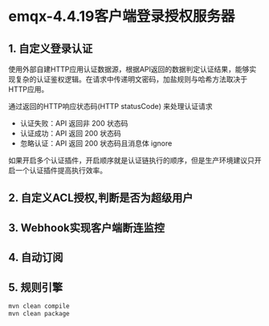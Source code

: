 # emqx-4.4.19客户端登录授权服务器

## 1. 自定义登录认证
使用外部自建HTTP应用认证数据源，根据API返回的数据判定认证结果，能够实现复杂的认证鉴权逻辑。在请求中传递明文密码，加盐规则与哈希方法取决于HTTP应用。

通过返回的HTTP响应状态码(HTTP statusCode) 来处理认证请求
- 认证失败：API 返回非 200 状态码
- 认证成功：API 返回 200 状态码
- 忽略认证：API 返回 200 状态码且消息体 ignore

如果开启多个认证插件，开启顺序就是认证链执行的顺序，但是生产环境建议只开启一个认证插件提高执行效率。

## 2. 自定义ACL授权,判断是否为超级用户

## 3. Webhook实现客户端断连监控

## 4. 自动订阅

## 5. 规则引擎




```bash
mvn clean compile
mvn clean package
```